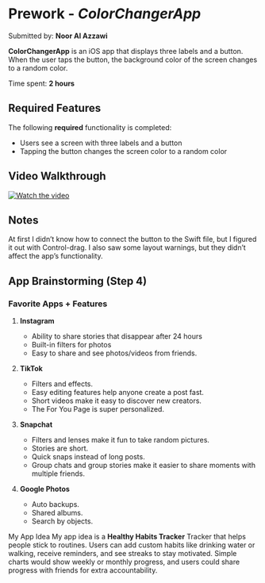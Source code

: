 # Prework - *ColorChangerApp*

Submitted by: **Noor Al Azzawi**

**ColorChangerApp** is an iOS app that displays three labels and a button.  
When the user taps the button, the background color of the screen changes to a random color.

Time spent:  **2 hours**  

## Required Features

The following **required** functionality is completed:

- Users see a screen with three labels and a button
- Tapping the button changes the screen color to a random color
 
## Video Walkthrough

[![Watch the video](https://cdn.loom.com/sessions/thumbnails/889eeafa56524ffbb9a1257dfdd158f4-2a9aa93f6d2b22f7-full-play.gif)](https://www.loom.com/share/889eeafa56524ffbb9a1257dfdd158f4)  


## Notes
At first I didn’t know how to connect the button to the Swift file, but I figured it out with Control-drag. I also saw some layout warnings, but they didn’t affect the app’s functionality.

## App Brainstorming (Step 4)

### Favorite Apps + Features
1. **Instagram**
   - Ability to share stories that disappear after 24 hours
   - Built-in filters for photos
   - Easy to share and see photos/videos from friends.

2. **TikTok**
   - Filters and effects.
   - Easy editing features help anyone create a post fast.
   - Short videos make it easy to discover new creators.
   - The For You Page is super personalized.

3. **Snapchat**
   - Filters and lenses make it fun to take random pictures.
   - Stories are short.
   - Quick snaps instead of long posts.
   - Group chats and group stories make it easier to share moments with multiple friends.

4. **Google Photos**
   - Auto backups.
   - Shared albums.
   - Search by objects.
  
My App Idea
My app idea is a **Healthy Habits Tracker** Tracker that helps people stick to routines. Users can add custom habits like drinking water or walking, receive reminders, and see streaks to stay motivated. Simple charts would show weekly or monthly progress, and users could share progress with friends for extra accountability.
